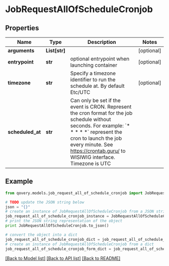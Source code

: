 # JobRequestAllOfScheduleCronjob


## Properties
Name | Type | Description | Notes
------------ | ------------- | ------------- | -------------
**arguments** | **List[str]** |  | [optional] 
**entrypoint** | **str** | optional entrypoint when launching container | [optional] 
**timezone** | **str** | Specify a timezone identifier to run the schedule at. By default Etc/UTC | [optional] 
**scheduled_at** | **str** | Can only be set if the event is CRON.   Represent the cron format for the job schedule without seconds.   For example: &#x60;* * * * *&#x60; represent the cron to launch the job every minute.   See https://crontab.guru/ to WISIWIG interface.   Timezone is UTC  | 

## Example

```python
from qovery.models.job_request_all_of_schedule_cronjob import JobRequestAllOfScheduleCronjob

# TODO update the JSON string below
json = "{}"
# create an instance of JobRequestAllOfScheduleCronjob from a JSON string
job_request_all_of_schedule_cronjob_instance = JobRequestAllOfScheduleCronjob.from_json(json)
# print the JSON string representation of the object
print JobRequestAllOfScheduleCronjob.to_json()

# convert the object into a dict
job_request_all_of_schedule_cronjob_dict = job_request_all_of_schedule_cronjob_instance.to_dict()
# create an instance of JobRequestAllOfScheduleCronjob from a dict
job_request_all_of_schedule_cronjob_form_dict = job_request_all_of_schedule_cronjob.from_dict(job_request_all_of_schedule_cronjob_dict)
```
[[Back to Model list]](../README.md#documentation-for-models) [[Back to API list]](../README.md#documentation-for-api-endpoints) [[Back to README]](../README.md)


